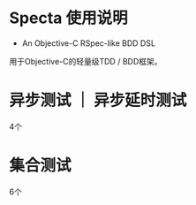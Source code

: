 #  Specta 使用说明

* An Objective-C RSpec-like BDD DSL

用于Objective-C的轻量级TDD / BDD框架。


# 异步测试 ｜ 异步延时测试
4个

# 集合测试
6个

